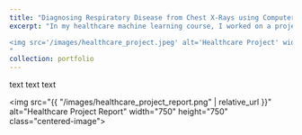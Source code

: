 ```yaml
---
title: "Diagnosing Respiratory Disease from Chest X-Rays using Computer Vision"
excerpt: "In my healthcare machine learning course, I worked on a project centered around predicting a given patient's diagnosis from an X-ray of their chest. Specifically, I sought to diagnose from one of 4 potential outcomes: healthy, COVID, lung opacity, and viral pneumonio. To this end, I created two convolutional neural networks (ResNet18 and VGG16), an Ensemble VAE (Variational AutoEncoder), and a self-supervised MAE-ViT (Masked AutoEncoder Vision Transformer). Overall, the VGG and ResNet models appeared to have the best overall performance (in terms of multiclass AUC). This project shows the potential for computer vision in the field of radiology, and how AI can be a powerful tool used by radiologists in the future.

<img src='/images/healthcare_project.jpeg' alt='Healthcare Project' width='400' height='400' style='display: block; margin: 0 auto;'>
"
collection: portfolio
---
```


text text text

<img src="{{ "/images/healthcare_project_report.png" | relative_url }}" alt="Healthcare Project Report" width="750" height="750" class="centered-image">

